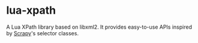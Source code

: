 lua-xpath
=========

A Lua XPath library based on libxml2. It provides easy-to-use APIs inspired
by [Scrapy](http://www.scrapy.org/)'s selector classes.
